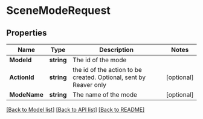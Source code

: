 # SceneModeRequest

## Properties

Name | Type | Description | Notes
------------ | ------------- | ------------- | -------------
**ModeId** | **string** | The id of the mode | 
**ActionId** | **string** | the id of the action to be created. Optional, sent by Reaver only | [optional] 
**ModeName** | **string** | The name of the mode | [optional] 

[[Back to Model list]](../README.md#documentation-for-models) [[Back to API list]](../README.md#documentation-for-api-endpoints) [[Back to README]](../README.md)


